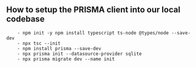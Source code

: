 ## How to setup the PRISMA client into our local codebase
```
    - npm init -y npm install typescript ts-node @types/node --save-dev 
    - npx tsc --init 
    - npm install prisma --save-dev 
    - npx prisma init --datasource-provider sqlite 
    - npx prisma migrate dev --name init 

```